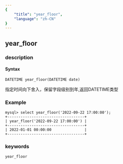 ```yaml
---
{
    "title": "year_floor",
    "language": "zh-CN"
}
---
```


<!--
Licensed to the Apache Software Foundation (ASF) under one
or more contributor license agreements.  See the NOTICE file
distributed with this work for additional information
regarding copyright ownership.  The ASF licenses this file
to you under the Apache License, Version 2.0 (the
"License"); you may not use this file except in compliance
with the License.  You may obtain a copy of the License at

  http://www.apache.org/licenses/LICENSE-2.0

Unless required by applicable law or agreed to in writing,
software distributed under the License is distributed on an
"AS IS" BASIS, WITHOUT WARRANTIES OR CONDITIONS OF ANY
KIND, either express or implied.  See the License for the
specific language governing permissions and limitations
under the License.
-->

## year_floor
### description
#### Syntax

`DATETIME year_floor(DATETIME date)`

指定时间向下舍入，保留字段级别到年,返回DATETIME类型

### Example

```
mysql> select year_floor('2022-09-22 17:00:00');
+-----------------------------------+
| year_floor('2022-09-22 17:00:00') |
+-----------------------------------+
| 2022-01-01 00:00:00               |
+-----------------------------------+
```

### keywords

    year_floor
